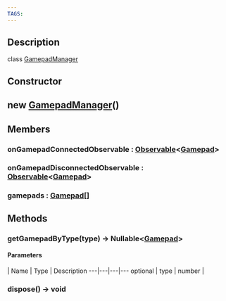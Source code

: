 ```yaml
---
TAGS:
---
```

## Description

class [GamepadManager](/classes/3.1/GamepadManager)



## Constructor

## new [GamepadManager](/classes/3.1/GamepadManager)()


## Members

### onGamepadConnectedObservable : [Observable](/classes/3.1/Observable)&lt;[Gamepad](/classes/3.1/Gamepad)&gt;



### onGamepadDisconnectedObservable : [Observable](/classes/3.1/Observable)&lt;[Gamepad](/classes/3.1/Gamepad)&gt;



### gamepads : [Gamepad](/classes/3.1/Gamepad)[]



## Methods

### getGamepadByType(type) &rarr; Nullable&lt;[Gamepad](/classes/3.1/Gamepad)&gt;



#### Parameters
 | Name | Type | Description
---|---|---|---
optional | type | number | 

### dispose() &rarr; void


